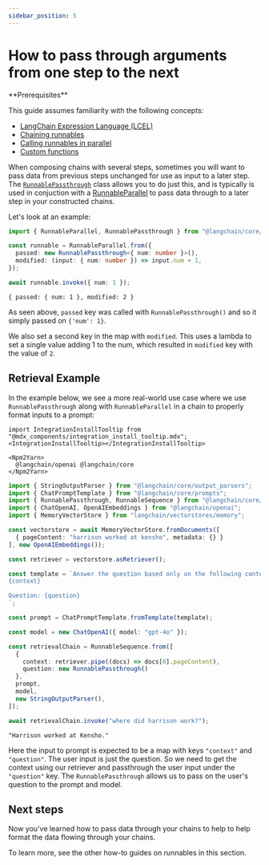 ```yaml
---
sidebar_position: 5
---
```


# How to pass through arguments from one step to the next

<Info>
**Prerequisites**


This guide assumes familiarity with the following concepts:

- [LangChain Expression Language (LCEL)](/oss/concepts/lcel)
- [Chaining runnables](/oss/how-to/sequence/)
- [Calling runnables in parallel](/oss/how-to/parallel/)
- [Custom functions](/oss/how-to/functions/)

</Info>


When composing chains with several steps, sometimes you will want to pass data from previous steps unchanged for use as input to a later step. The [`RunnablePassthrough`](https://api.js.langchain.com/classes/langchain_core.runnables.RunnablePassthrough.html) class allows you to do just this, and is typically is used in conjuction with a [RunnableParallel](/oss/how-to/parallel/) to pass data through to a later step in your constructed chains.

Let's look at an example:


```typescript
import { RunnableParallel, RunnablePassthrough } from "@langchain/core/runnables";

const runnable = RunnableParallel.from({
  passed: new RunnablePassthrough<{ num: number }>(),
  modified: (input: { num: number }) => input.num + 1,
});

await runnable.invoke({ num: 1 });
```



```output
{ passed: { num: 1 }, modified: 2 }
```


As seen above, `passed` key was called with `RunnablePassthrough()` and so it simply passed on `{'num': 1}`. 

We also set a second key in the map with `modified`. This uses a lambda to set a single value adding 1 to the num, which resulted in `modified` key with the value of `2`.

## Retrieval Example

In the example below, we see a more real-world use case where we use `RunnablePassthrough` along with `RunnableParallel` in a chain to properly format inputs to a prompt:

```{=mdx}
import IntegrationInstallTooltip from "@mdx_components/integration_install_tooltip.mdx";
<IntegrationInstallTooltip></IntegrationInstallTooltip>

<Npm2Yarn>
  @langchain/openai @langchain/core
</Npm2Yarn>
```
```typescript
import { StringOutputParser } from "@langchain/core/output_parsers";
import { ChatPromptTemplate } from "@langchain/core/prompts";
import { RunnablePassthrough, RunnableSequence } from "@langchain/core/runnables";
import { ChatOpenAI, OpenAIEmbeddings } from "@langchain/openai";
import { MemoryVectorStore } from "langchain/vectorstores/memory";

const vectorstore = await MemoryVectorStore.fromDocuments([
  { pageContent: "harrison worked at kensho", metadata: {} }
], new OpenAIEmbeddings());

const retriever = vectorstore.asRetriever();

const template = `Answer the question based only on the following context:
{context}

Question: {question}
`;

const prompt = ChatPromptTemplate.fromTemplate(template);

const model = new ChatOpenAI({ model: "gpt-4o" });

const retrievalChain = RunnableSequence.from([
  {
    context: retriever.pipe((docs) => docs[0].pageContent),
    question: new RunnablePassthrough()
  },
  prompt,
  model,
  new StringOutputParser(),
]);

await retrievalChain.invoke("where did harrison work?");
```



```output
"Harrison worked at Kensho."
```


Here the input to prompt is expected to be a map with keys `"context"` and `"question"`. The user input is just the question. So we need to get the context using our retriever and passthrough the user input under the `"question"` key. The `RunnablePassthrough` allows us to pass on the user's question to the prompt and model.

## Next steps

Now you've learned how to pass data through your chains to help to help format the data flowing through your chains.

To learn more, see the other how-to guides on runnables in this section.
